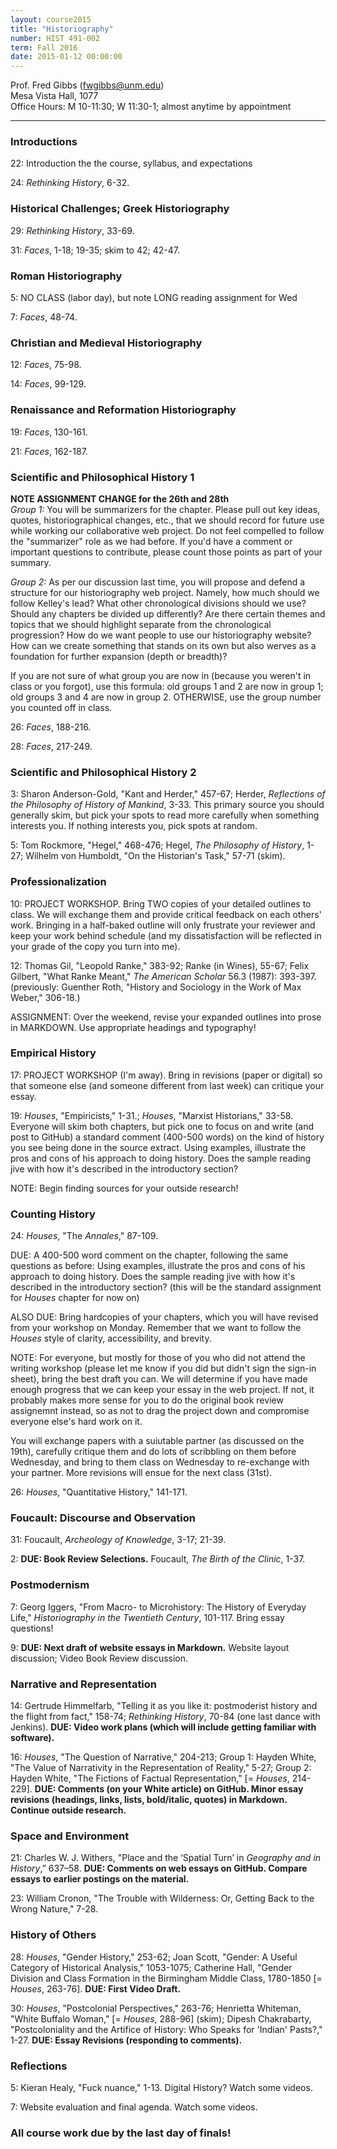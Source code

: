 ```yaml
---
layout: course2015 
title: "Historiography"
number: HIST 491-002
term: Fall 2016
date: 2015-01-12 00:00:00
---
```


Prof. Fred Gibbs \([fwgibbs@unm.edu](mailto:fwgibbs@unm.edu)\)    
Mesa Vista Hall, 1077    
Office Hours: M 10-11:30; W 11:30-1; almost anytime by appointment    

-----

### Introductions
22: Introduction the the course, syllabus, and expectations

24: _Rethinking History_, 6-32.  


### Historical Challenges; Greek Historiography
29: _Rethinking History_, 33-69.  

31: _Faces_, 1-18; 19-35; skim to 42; 42-47. 


### Roman Historiography
5: NO CLASS (labor day), but note LONG reading assignment for Wed

7: _Faces_, 48-74.  


### Christian and Medieval Historiography
12: _Faces_, 75-98.  

14: _Faces_, 99-129.  


### Renaissance and Reformation Historiography
19: _Faces_, 130-161.   

21: _Faces_, 162-187.  


### Scientific and Philosophical History 1

**NOTE ASSIGNMENT CHANGE for the 26th and 28th**    
_Group 1:_ You will be summarizers for the chapter. Please pull out key ideas, quotes, historiographical changes, etc., that we should record for future use while working our collaborative web project. Do not feel compelled to follow the "summarizer" role as we had before. If you'd have a comment or important questions to contribute, please count those points as part of your summary.

_Group 2:_ As per our discussion last time, you will propose and defend a structure for our historiography web project. Namely, how much should we follow Kelley's lead? What other chronological divisions should we use? Should any chapters be divided up differently? Are there certain themes and topics that we should highlight separate from the chronological progression? How do we want people to use our historiography website? How can we create something that stands on its own but also werves as a foundation for further expansion (depth or breadth)?

If you are not sure of what group you are now in (because you weren't in class or you forgot), use this formula: old groups 1 and 2 are now in group 1; old groups 3 and 4 are now in group 2. OTHERWISE, use the group number you counted off in class. 

26: _Faces_, 188-216.  

28: _Faces_, 217-249.  


### Scientific and Philosophical History 2
3: Sharon Anderson-Gold, "Kant and Herder," 457-67; Herder, _Reflections of the Philosophy of History of Mankind_, 3-33. This primary source you should generally skim, but pick your spots to read more carefully when something interests you. If nothing interests you, pick spots at random.  

5: Tom Rockmore, "Hegel," 468-476; Hegel, _The Philosophy of History_, 1-27; Wilhelm von Humboldt, "On the Historian's Task," 57-71 (skim).  

 
### Professionalization 
10: PROJECT WORKSHOP. Bring TWO copies of your detailed outlines to class. We will exchange them and provide critical feedback on each others' work. Bringing in a half-baked outline will only frustrate your reviewer and keep your work behind schedule (and my dissatisfaction will be reflected in your grade of the copy you turn into me). 

12: Thomas Gil, "Leopold Ranke," 383-92; Ranke (in Wines), 55-67; Felix Gilbert, "What Ranke Meant," _The American Scholar_ 56.3 (1987): 393-397. (previously: Guenther Roth, "History and Sociology in the Work of Max Weber," 306-18.)

ASSIGNMENT: Over the weekend, revise your expanded outlines into prose in MARKDOWN. Use appropriate headings and typography! 

### Empirical History
17: PROJECT WORKSHOP (I'm away). Bring in revisions (paper or digital) so that someone else (and someone different from last week) can critique your essay.

19: _Houses_, "Empiricists," 1-31.; _Houses_, "Marxist Historians," 33-58. Everyone will skim both chapters, but pick one to focus on and write (and post to GitHub) a standard comment (400-500 words) on the kind of history you see being done in the source extract. Using examples, illustrate the pros and cons of his approach to doing history. Does the sample reading jive with how it's described in the introductory section?

NOTE: Begin finding sources for your outside research!

### Counting History
24: _Houses_, "The _Annales_," 87-109. 

DUE: A 400-500 word comment on the chapter, following the same questions as before: Using examples, illustrate the pros and cons of his approach to doing history. Does the sample reading jive with how it's described in the introductory section? (this will be the standard assignment for _Houses_ chapter for now on)

ALSO DUE: Bring hardcopies of your chapters, which you will have revised from your workshop on Monday. Remember that we want to follow the _Houses_ style of clarity, accessibility, and brevity. 

NOTE: For everyone, but mostly for those of you who did not attend the writing workshop (please let me know if you did but didn't sign the sign-in sheet), bring the best draft you can. We will determine if you have made enough progress that we can keep your essay in the web project. If not, it probably makes more sense for you to do the original book review assignemnt instead, so as not to drag the project down and compromise everyone else's hard work on it.

You will exchange papers with a suiutable partner (as discussed on the 19th), carefully critique them and do lots of scribbling on them before Wednesday, and bring to them class on Wednesday to re-exchange with your partner. More revisions will ensue for the next class (31st).

26: _Houses_, "Quantitative History," 141-171.


### Foucault: Discourse and Observation
31: Foucault, _Archeology of Knowledge_, 3-17; 21-39. 

2: **DUE: Book Review Selections.** Foucault, _The Birth of the Clinic_, 1-37.


### Postmodernism
7: Georg Iggers, "From Macro- to Microhistory: The History of Everyday Life," _Historiography in the Twentieth Century_, 101-117. Bring essay questions!

9: **DUE: Next draft of website essays in Markdown.** Website layout discussion; Video Book Review discussion.


### Narrative and Representation
14: Gertrude Himmelfarb, "Telling it as you like it: postmoderist history and the flight from fact," 158-74; _Rethinking History_, 70-84 (one last dance with Jenkins). **DUE: Video work plans (which will include getting familiar with software).**

16: _Houses_, "The Question of Narrative," 204-213; Group 1: Hayden White, "The Value of Narrativity in the Representation of Reality," 5-27; Group 2: Hayden White, "The Fictions of Factual Representation," [= _Houses_, 214-229]. **DUE: Comments (on your White article) on GitHub. Minor essay revisions (headings, links, lists, bold/italic, quotes) in Markdown. Continue outside research.**



### Space and Environment
21: Charles W. J. Withers, "Place and the ‘Spatial Turn’ in _Geography and in History_,” 637–58. **DUE: Comments on web essays on GitHub. Compare essays to earlier postings on the material.**

23: William Cronon, "The Trouble with Wilderness: Or, Getting Back to the Wrong Nature," 7-28. 


### History of Others
28: _Houses_, "Gender History," 253-62; Joan Scott, "Gender: A Useful Category of Historical Analysis," 1053-1075; Catherine Hall, "Gender Division and Class Formation in the Birmingham Middle Class, 1780-1850 [= _Houses_, 263-76]. **DUE: First Video Draft.**

30: _Houses_, "Postcolonial Perspectives," 263-76; Henrietta Whiteman, "White Buffalo Woman," \[= _Houses_, 288-96] (skim); Dipesh Chakrabarty, "Postcoloniality and the Artifice of History: Who Speaks for 'Indian' Pasts?," 1-27. **DUE: Essay Revisions (responding to comments).** 


### Reflections
5: Kieran Healy, "Fuck nuance," 1-13. Digital History? Watch some videos.

7: Website evaluation and final agenda. Watch some videos.


### All course work due by the last day of finals!